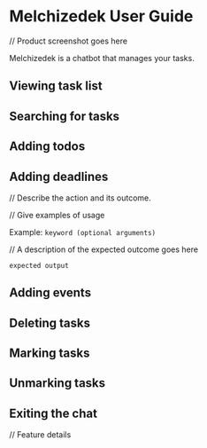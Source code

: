 # Melchizedek User Guide

// Product screenshot goes here

Melchizedek is a chatbot that manages your tasks.

## Viewing task list

## Searching for tasks

## Adding todos

## Adding deadlines

// Describe the action and its outcome.

// Give examples of usage

Example: `keyword (optional arguments)`

// A description of the expected outcome goes here

```
expected output
```

## Adding events

## Deleting tasks

## Marking tasks

## Unmarking tasks

## Exiting the chat

// Feature details
